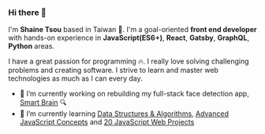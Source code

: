 ### Hi there 👋

I'm __Shaine Tsou__ based in Taiwan 🚀.
I'm a goal-oriented __front end developer__ with hands-on experience in __JavaScript(ES6+)__, __React__, __Gatsby__, __GraphQL__, __Python__ areas.

I have a great passion for programming 🔥. I really love solving challenging problems and creating software. I strive to learn and master web technologies as much as I can every day.


- 🔭 I’m currently working on rebuilding my full-stack face detection app, [Smart Brain](https://github.com/ShaineTsou/smart-brain) 🔍
- 🌱 I’m currently learning [Data Structures & Algorithms](https://www.udemy.com/course/master-the-coding-interview-big-tech-faang-interviews/), [Advanced JavaScript Concepts](https://www.udemy.com/course/advanced-javascript-concepts/) and [20 JavaScript Web Projects](https://www.udemy.com/course/javascript-web-projects-to-build-your-portfolio-resume/)

<!--
**ShaineTsou/ShaineTsou** is a ✨ _special_ ✨ repository because its `README.md` (this file) appears on your GitHub profile.

Here are some ideas to get you started:

- 🔭 I’m currently working on ...
- 🌱 I’m currently learning ...
- 👯 I’m looking to collaborate on ...
- 🤔 I’m looking for help with ...
- 💬 Ask me about ...
- 📫 How to reach me: ...
- 😄 Pronouns: ...
- ⚡ Fun fact: ...
-->
